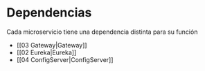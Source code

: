 
# Dependencias

Cada microservicio tiene una dependencia distinta para su función

- [[03 Gateway|Gateway]]
- [[02 Eureka|Eureka]]
- [[04 ConfigServer|ConfigServer]]
